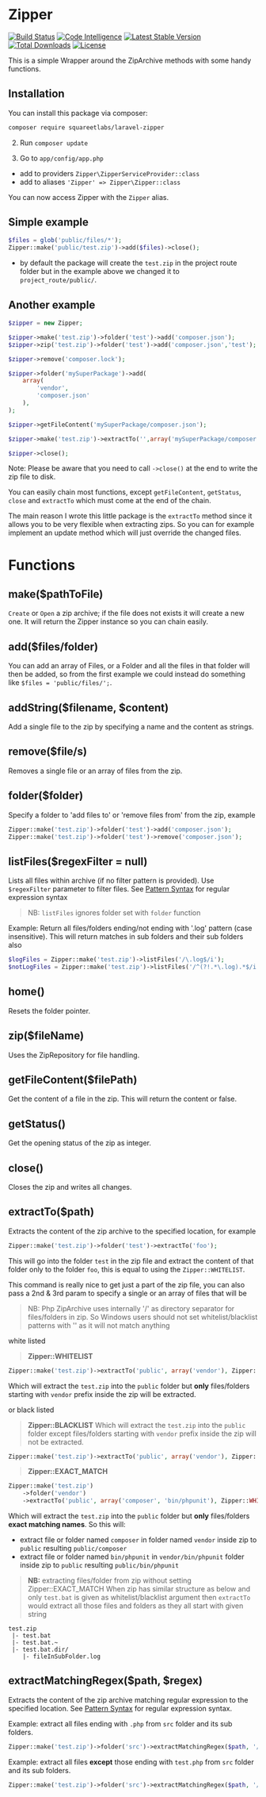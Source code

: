 # Zipper
<p>
<a href="https://scrutinizer-ci.com/g/squareetlabs/Zipper/"><img src="https://scrutinizer-ci.com/g/squareetlabs/LaravelZipper/badges/build.png?b=master" alt="Build Status"></a>
<a href="https://scrutinizer-ci.com/g/squareetlabs/Zipper/"><img src="https://scrutinizer-ci.com/g/squareetlabs/LaravelZipper/badges/code-intelligence.svg?b=master" alt="Code Intelligence"></a>
<a href="https://packagist.org/packages/squareetlabs/zipper"><img class="latest_stable_version_img" src="https://poser.pugx.org/squareetlabs/zipper/v/stable" alt="Latest Stable Version"></a>
<a href="https://packagist.org/packages/squareetlabs/zipper"><img class="total_img" src="https://poser.pugx.org/squareetlabs/zipper/downloads" alt="Total Downloads"></a> 
<a href="https://packagist.org/packages/squareetlabs/zipper"><img class="license_img" src="https://poser.pugx.org/squareetlabs/zipper/license" alt="License"></a>
</p>
This is a simple Wrapper around the ZipArchive methods with some handy functions.

## Installation

You can install this package via composer:
```bash
composer require squareetlabs/laravel-zipper
```
  
2. Run `composer update`

3. Go to `app/config/app.php`

  * add to providers `Zipper\ZipperServiceProvider::class`
  * add to aliases `'Zipper' => Zipper\Zipper::class`

You can now access Zipper with the `Zipper` alias.

## Simple example
```php
$files = glob('public/files/*');
Zipper::make('public/test.zip')->add($files)->close();
```
- by default the package will create the `test.zip` in the project route folder but in the example above we changed it to `project_route/public/`.

## Another example
```php
$zipper = new Zipper;

$zipper->make('test.zip')->folder('test')->add('composer.json');
$zipper->zip('test.zip')->folder('test')->add('composer.json','test');

$zipper->remove('composer.lock');

$zipper->folder('mySuperPackage')->add(
    array(
        'vendor',
        'composer.json'
    ),
);

$zipper->getFileContent('mySuperPackage/composer.json');

$zipper->make('test.zip')->extractTo('',array('mySuperPackage/composer.json'),Zipper::WHITELIST);

$zipper->close();
```

Note: Please be aware that you need to call `->close()` at the end to write the zip file to disk.

You can easily chain most functions, except `getFileContent`, `getStatus`, `close` and `extractTo` which must come at the end of the chain.

The main reason I wrote this little package is the `extractTo` method since it allows you to be very flexible when extracting zips. So you can for example implement an update method which will just override the changed files.


# Functions

## make($pathToFile)

`Create` or `Open` a zip archive; if the file does not exists it will create a new one.
It will return the Zipper instance so you can chain easily.


## add($files/folder)

You can add an array of Files, or a Folder and all the files in that folder will then be added, so from the first example we could instead do something like `$files = 'public/files/';`.


## addString($filename, $content)

Add a single file to the zip by specifying a name and the content as strings.


## remove($file/s)

Removes a single file or an array of files from the zip.


## folder($folder)

Specify a folder to 'add files to' or 'remove files from' from the zip, example

```php
Zipper::make('test.zip')->folder('test')->add('composer.json');
Zipper::make('test.zip')->folder('test')->remove('composer.json');
```

## listFiles($regexFilter = null)

Lists all files within archive (if no filter pattern is provided). Use `$regexFilter` parameter to filter files. See [Pattern Syntax](http://php.net/manual/en/reference.pcre.pattern.syntax.php) for regular expression syntax 

> NB: `listFiles` ignores folder set with `folder` function


Example: Return all files/folders ending/not ending with '.log' pattern (case insensitive). This will return matches in sub folders and their sub folders also

```php
$logFiles = Zipper::make('test.zip')->listFiles('/\.log$/i'); 
$notLogFiles = Zipper::make('test.zip')->listFiles('/^(?!.*\.log).*$/i'); 
```


## home()

Resets the folder pointer.

## zip($fileName)

Uses the ZipRepository for file handling.


## getFileContent($filePath)

Get the content of a file in the zip. This will return the content or false.


## getStatus()

Get the opening status of the zip as integer.


## close()

Closes the zip and writes all changes.


## extractTo($path)

Extracts the content of the zip archive to the specified location, for example

```php
Zipper::make('test.zip')->folder('test')->extractTo('foo');
```

This will go into the folder `test` in the zip file and extract the content of that folder only to the folder `foo`, this is equal to using the `Zipper::WHITELIST`.

This command is really nice to get just a part of the zip file, you can also pass a 2nd & 3rd param to specify a single or an array of files that will be

> NB: Php ZipArchive uses internally '/' as directory separator for files/folders in zip. So Windows users should not set 
> whitelist/blacklist patterns with '\' as it will not match anything

white listed

>**Zipper::WHITELIST**

```php
Zipper::make('test.zip')->extractTo('public', array('vendor'), Zipper::WHITELIST);
```

Which will extract the `test.zip` into the `public` folder but **only** files/folders starting with `vendor` prefix inside the zip will be extracted.

or black listed

>**Zipper::BLACKLIST**
Which will extract the `test.zip` into the `public` folder except files/folders starting with `vendor` prefix inside the zip will not be extracted.


```php
Zipper::make('test.zip')->extractTo('public', array('vendor'), Zipper::BLACKLIST);
```

>**Zipper::EXACT_MATCH**

```php
Zipper::make('test.zip')
    ->folder('vendor')
    ->extractTo('public', array('composer', 'bin/phpunit'), Zipper::WHITELIST | Zipper::EXACT_MATCH);
```

Which will extract the `test.zip` into the `public` folder but **only** files/folders **exact matching names**. So this will:
 * extract file or folder named `composer` in folder named `vendor` inside zip to `public` resulting `public/composer`
 * extract file or folder named `bin/phpunit` in `vendor/bin/phpunit` folder inside zip to `public` resulting `public/bin/phpunit`

> **NB:** extracting files/folder from zip without setting Zipper::EXACT_MATCH 
> When zip has similar structure as below and only `test.bat` is given as whitelist/blacklist argument then `extractTo` would extract all those files and folders as they all start with given string

```
test.zip
 |- test.bat
 |- test.bat.~
 |- test.bat.dir/
    |- fileInSubFolder.log
```

## extractMatchingRegex($path, $regex)

Extracts the content of the zip archive matching regular expression to the specified location. See [Pattern Syntax](http://php.net/manual/en/reference.pcre.pattern.syntax.php) for regular expression syntax.

Example: extract all files ending with `.php` from `src` folder and its sub folders.
```php
Zipper::make('test.zip')->folder('src')->extractMatchingRegex($path, '/\.php$/i'); 
```

Example: extract all files **except** those ending with `test.php` from `src` folder and its sub folders.
```php
Zipper::make('test.zip')->folder('src')->extractMatchingRegex($path, '/^(?!.*test\.php).*$/i'); 
```

